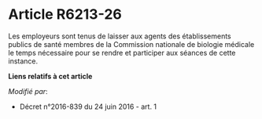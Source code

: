# Article R6213-26

Les employeurs sont tenus de laisser aux agents des établissements publics de santé membres de la Commission nationale de
biologie médicale le temps nécessaire pour se rendre et participer aux séances de cette instance.

**Liens relatifs à cet article**

_Modifié par_:

  - Décret n°2016-839 du 24 juin 2016 - art. 1
